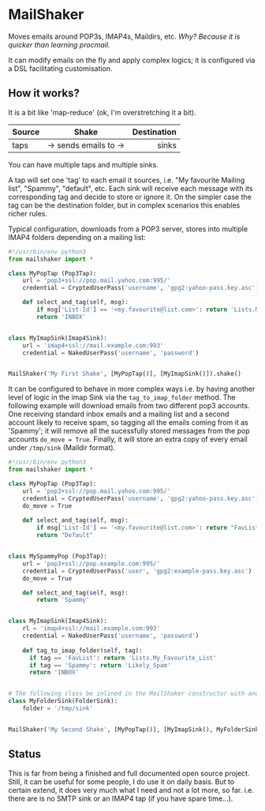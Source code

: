 # MailShaker

Moves emails around POP3s, IMAP4s, Maildirs, etc. <i>Why? Because it is quicker than learning procmail.</i>

It can modify emails on the fly and apply complex logics; it is configured via a DSL facilitating customisation.


## How it works?
It is a bit like 'map-reduce' (ok, I'm overstretching it a bit).

| Source  |  Shake                | Destination |
|---------|:---------------------:|------------:|
| taps    | -> sends emails to -> | sinks       |

You can have multiple taps and multiple sinks.

A tap will set one 'tag' to each email it sources, i.e. "My favourite Mailing list", "Spammy", "default", etc.
Each sink will receive each message with its corresponding tag and decide to store or ignore it. On the simpler case
the tag can be the destination folder, but in complex scenarios this enables richer rules.

Typical configuration, downloads from a POP3 server, stores into multiple IMAP4 folders depending on a mailing list:

```python
#!/usr/bin/env python3
from mailshaker import *

class MyPopTap (Pop3Tap):
    url = 'pop3+ssl://pop.mail.yahoo.com:995/'
    credential = CryptedUserPass('username', 'gpg2:yahoo-pass.key.asc')

    def select_and_tag(self, msg):
        if msg['List-Id'] == '<my.favourite@list.com>': return 'Lists.My_Favourite_List'
        return 'INBOX'


class MyImapSink(Imap4Sink):
    url = 'imap4+ssl://mail.example.com:993'
    credential = NakedUserPass('username', 'password')


MailShaker('My First Shake', [MyPopTap()], [MyImapSink()]).shake()
```

It can be configured to behave in more complex ways i.e. by having another level of logic in the imap Sink via the
```tag_to_imap_folder``` method.
The following example will download emails from two different pop3 accounts. One receiving standard inbox emails and a
mailing list and a second account likely to receive spam, so tagging all the emails coming from it as 'Spammy';
it will remove all the sucessfully stored messages from the pop accounts ```do_move = True```. Finally, it will store
an extra copy of every email under ```/tmp/sink``` (Maildir format).

```python
#!/usr/bin/env python3
from mailshaker import *

class MyPopTap (Pop3Tap):
    url = 'pop3+ssl://pop.mail.yahoo.com:995/'
    credential = CryptedUserPass('username', 'gpg2:yahoo-pass.key.asc')
    do_move = True
    
    def select_and_tag(self, msg):
        if msg['List-Id'] == '<my.favourite@list.com>': return "FavList"
        return "Default"


class MySpammyPop (Pop3Tap):
    url = 'pop3+ssl://pop.example.com:995/'
    credential = CryptedUserPass('user', 'gpg2:example-pass.key.asc')
    do_move = True

    def select_and_tag(self, msg):
        return 'Spammy'


class MyImapSink(Imap4Sink):
    rl = 'imap4+ssl://mail.example.com:993'
    credential = NakedUserPass('username', 'password')
    
    def tag_to_imap_folder(self, tag):
      if tag == 'FavList': return 'Lists.My_Favourite_List'
      if tag == 'Spammy': return 'Likely_Spam'
      return 'INBOX'


# The following class be inlined in the MailShaker constructor with anonymous class.
class MyFolderSink(FolderSink):
    folder = '/tmp/sink'


MailShaker('My Second Shake', [MyPopTap()], [MyImapSink(), MyFolderSink()] ).shake()
```


## Status
This is far from being a finished and full documented open source project. Still, it can be useful for some people,
I do use it on daily basis. But to certain extend, it does very much what I need and not a lot more, so far. i.e. there
are is no SMTP sink or an IMAP4 tap (if you have spare time...).


